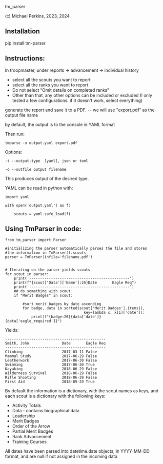 tm_parser

(c) Michael Perkins, 2023, 2024

## Installation

pip install tm-parser

## Instructions:

In troopmaster, under reports -> advancement -> individual history
- select all the scouts you want to report
- select all the ranks you want to report
- Do not select "Omit details on completed ranks"
- Other than that, any other options can be included or excluded (I only tested a few configurations. if it doesn't work, select everything)

generate the report and save it to a PDF. -- we will use "export.pdf" as the output file name

by default, the output is to the console in YAML format

Then run:

    tmparse -o output.yaml export.pdf

Options:

    -t --output-type  [yaml], json or toml

    -o --outfile output filename

This produces output of the desired type. 

YAML can be read in python with: 

    import yaml

    with open('output.yaml') as f:

        scouts = yaml.safe_load(f)


## Using TmParser in code:

    from tm_parser import Parser

    #initializing the parser automatically parses the file and stores
    #the information in TmParser().scouts
    parser = TmParser(infile='filename.pdf')


    # Iterating on the parser yields scouts
    for scout in parser:
        print('----------------------------------------------')
        print(f"{scout['Data']['Name']:26}Date       Eagle Req")
        print('----------------------------------------------')
        ## do something with scout
        if "Merit Badges" in scout:

            #sort merit badges by date ascending
            for badge, data in sorted(scout['Merit Badges'].items(), 
                                        key=lambda x: x[1]['date']):
                print(f"{badge:26}{data['date']} {data['eagle_required']}")


Yields:

    ----------------------------------------------
    Smith, John               Date       Eagle Req
    ----------------------------------------------
    Climbing                  2017-03-11 False
    Mammal Study              2017-06-29 False
    Leatherwork               2017-06-30 False
    Swimming                  2017-06-30 True
    Kayaking                  2018-06-29 False
    Wilderness Survival       2018-06-29 False
    Rifle Shooting            2018-06-29 False
    First Aid                 2018-09-29 True

By default the information is a dictionary, with the scout names as keys, and each scout is a dictionary with the following keys:
- Activity Totals
- Data - contains biographical data
- Leadership
- Merit Badges
- Order of the Arrow
- Partial Merit Badges
- Rank Advancement
- Training Courses

All dates have been parsed into datetime.date objects, in YYYY-MM-DD format, and are null if not assigned in the incoming data. 
